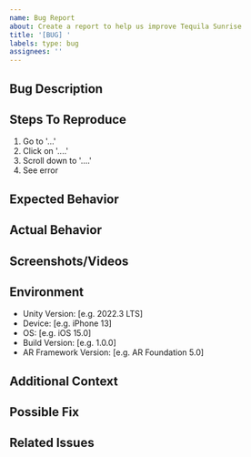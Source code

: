 ```yaml
---
name: Bug Report
about: Create a report to help us improve Tequila Sunrise
title: '[BUG] '
labels: type: bug
assignees: ''
---
```


## Bug Description
<!-- A clear and concise description of what the bug is -->

## Steps To Reproduce
1. Go to '...'
2. Click on '....'
3. Scroll down to '....'
4. See error

## Expected Behavior
<!-- A clear and concise description of what you expected to happen -->

## Actual Behavior
<!-- What actually happened -->

## Screenshots/Videos
<!-- If applicable, add screenshots or videos to help explain your problem -->

## Environment
- Unity Version: [e.g. 2022.3 LTS]
- Device: [e.g. iPhone 13]
- OS: [e.g. iOS 15.0]
- Build Version: [e.g. 1.0.0]
- AR Framework Version: [e.g. AR Foundation 5.0]

## Additional Context
<!-- Add any other context about the problem here -->

## Possible Fix
<!-- If you have suggestions on a fix for the bug -->

## Related Issues
<!-- Link any related issues here --> 